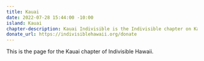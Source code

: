 ```yaml
---
title: Kauai
date: 2022-07-28 15:44:00 -10:00
island: Kauai
chapter-description: Kauai Indivisible is the Indivisible chapter on Kauai.
donate_url: https://indivisiblehawaii.org/donate
---
```


This is the page for the Kauai chapter of Indivisible Hawaii.
